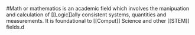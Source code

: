#Math or mathematics is an academic field which involves the manipuation and calculation of [[Logic]]ally consistent systems, quantities and measurements. It is foundational to [[Comput]] Science and other [[STEM]] fields.d